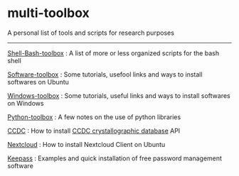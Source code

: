 # multi-toolbox

A personal list of tools and scripts for research purposes

------------

[Shell-Bash-toolbox](Shell-Bash-toolbox.md) : A list of more or less organized scripts for the bash shell

[Software-toolbox](Software-toolbox.md) : Some tutorials, usefool links and ways to install softwares on Ubuntu

[Windows-toolbox](Windows-toolbox.md) : Some tutorials, useful links and ways to install softwares on Windows

[Python-toolbox](Python-toolbox.md) : A few notes on the use of python libraries

[CCDC](CCDC.md) : How to install [CCDC crystallographic database](https://www.ccdc.cam.ac.uk/) API

[Nextcloud](nextcloud-client.md) : How to install Nextcloud Client on Ubuntu

[Keepass](keepass.md) : Examples and quick installation of free password management software